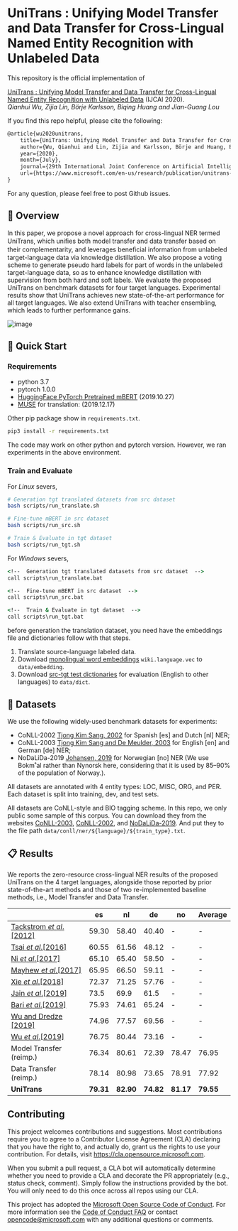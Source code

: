 # UniTrans : Unifying Model Transfer and Data Transfer for Cross-Lingual Named Entity Recognition with Unlabeled Data

This repository is the official implementation of

[UniTrans : Unifying Model Transfer and Data Transfer for Cross-Lingual Named Entity Recognition with Unlabeled Data](https://www.microsoft.com/en-us/research/publication/unitrans-unifying-model-transfer-and-data-transfer-for-cross-lingual-named-entity-recognition-with-unlabeled-data/) (IJCAI 2020).  
_Qianhui Wu, Zijia Lin, Börje Karlsson, Biqing Huang and Jian-Guang Lou_

If you find this repo helpful, please cite the following:

```tex
@article{wu2020unitrans,
    title={UniTrans: Unifying Model Transfer and Data Transfer for Cross-Lingual Named Entity Recognition with Unlabeled Data},
    author={Wu, Qianhui and Lin, Zijia and Karlsson, Börje and Huang, Biqing and Lou, Jian-Guang},
    year={2020},
    month={July},
    journal={29th International Joint Conference on Artificial Intelligence (IJCAI 2020)},
    url={https://www.microsoft.com/en-us/research/publication/unitrans-unifying-model-transfer-and-data-transfer-for-cross-lingual-named-entity-recognition-with-unlabeled-data/},
}
```

For any question, please feel free to post Github issues.

## 🎥 Overview

In this paper, we propose a novel approach for cross-lingual NER termed UniTrans, which uniﬁes both model transfer and data transfer based on their complementarity, and leverages beneﬁcial information from unlabeled target-language data via knowledge distillation.
We also propose a voting scheme to generate pseudo hard labels for part of words in the unlabeled target-language data, so as to enhance knowledge distillation with supervision from both hard and soft labels. We evaluate the proposed UniTrans on benchmark datasets for four target languages.
Experimental results show that UniTrans achieves new state-of-the-art performance for all target languages.
We also extend UniTrans with teacher ensembling, which leads to further performance gains.

![image](https://cdn.nlark.com/yuque/0/2020/png/104214/1591779090520-ae3107ed-97a3-4d35-8173-40aa469141a7.png)

## 🎯 Quick Start

### Requirements

- python 3.7
- pytorch 1.0.0
- [HuggingFace PyTorch Pretrained mBERT](https://github.com/huggingface/pytorch-transformers.git) (2019.10.27)
- [MUSE](https://github.com/facebookresearch/MUSE.git) for translation: (2019.12.17)

Other pip package show in `requirements.txt`.

```bash
pip3 install -r requirements.txt
```

The code may work on other python and pytorch version. However, we ran experiments in the above environment.

### Train and Evaluate

For _Linux_ severs,

```bash
# Generation tgt translated datasets from src dataset
bash scripts/run_translate.sh

# Fine-tune mBERT in src dataset
bash scripts/run_src.sh

# Train & Evaluate in tgt dataset
bash scripts/run_tgt.sh
```

For _Windows_ severs,

```cmd
<!--  Generation tgt translated datasets from src dataset  -->
call scripts\run_translate.bat

<!--  Fine-tune mBERT in src dataset  -->
call scripts\run_src.bat

<!--  Train & Evaluate in tgt dataset  -->
call scripts\run_tgt.bat
```

before generation the translation dataset, you need have the embeddings file and dictionaries follow with that steps.

1. Translate source-language labeled data.
2. Download [monolingual word embeddings](https://fasttext.cc/docs/en/pretrained-vectors.html) `wiki.language.vec` to `data/embedding`.
3. Download [src-tgt test dictionaries](https://github.com/facebookresearch/MUSE) for evaluation (English to other languages) to `data/dict`.

## 🍯 Datasets

We use the following widely-used benchmark datasets for experiments:

- CoNLL-2002 [Tjong Kim Sang, 2002](https://www.aclweb.org/anthology/W02-2024/) for Spanish [es] and Dutch [nl] NER;
- CoNLL-2003 [Tjong Kim Sang and De Meulder, 2003](https://www.aclweb.org/anthology/W03-0419/) for English [en] and German [de] NER;
- NoDaLiDa-2019 [Johansen, 2019](https://www.aclweb.org/anthology/W19-6123/) for Norwegian [no] NER (We use Bokm˚al rather than Nynorsk here, considering that it is used by 85–90% of the population of Norway.).

All datasets are annotated with 4 entity types: LOC, MISC, ORG, and PER. Each dataset is split into training, dev, and test sets.

All datasets are CoNLL-style and BIO tagging scheme.
In this repo, we only public some sample of this corpus.
You can download they from the websites [CoNLL-2003](http://www.cnts.ua.ac.be/conll2003/ner.tgz), [CoNLL-2002](http://www.cnts.ua.ac.be/conll2002/ner.tgz), and [NoDaLiDa-2019](https://github.com/ljos/navnkjenner).
And put they to the file path `data/conll/ner/${language}/${train_type}.txt`.

## 📋 Results

We reports the zero-resource cross-lingual NER results of the proposed UniTrans on the 4 target languages, alongside those reported by prior state-of-the-art methods and those of two re-implemented baseline methods, i.e., Model Transfer and Data Transfer.

|                                                                                  | es        | nl        | de        | no        | Average   |
| -------------------------------------------------------------------------------- | --------- | --------- | --------- | --------- | --------- |
| [Tackstrom _et_ _al_.[2012]](https://www.aclweb.org/anthology/N12-1052/)         | 59.30     | 58.40     | 40.40     | -         | -         |
| [Tsai _et_ _al_.[2016]](https://www.aclweb.org/anthology/K16-1022/)              | 60.55     | 61.56     | 48.12     | -         | -         |
| [Ni _et_ _al_.[2017]](https://www.aclweb.org/anthology/P17-1135/)                | 65.10     | 65.40     | 58.50     | -         | -         |
| [Mayhew _et_ _al_.[2017]](https://www.aclweb.org/anthology/D17-1269/)            | 65.95     | 66.50     | 59.11     | -         | -         |
| [Xie _et_ _al_.[2018]](https://www.aclweb.org/anthology/D18-1034/)               | 72.37     | 71.25     | 57.76     | -         | -         |
| [Jain _et_ _al_.[2019]](https://www.aclweb.org/anthology/D19-1100/)              | 73.5      | 69.9      | 61.5      | -         | -         |
| [Bari _et_ _al_.[2019]](https://arxiv.org/abs/1911.09812)                        | 75.93     | 74.61     | 65.24     | -         | -         |
| [Wu and Dredze [2019]](https://www.aclweb.org/anthology/D19-1077/)               | 74.96     | 77.57     | 69.56     | -         | -         |
| [Wu _et_ _al_.[2019]](https://www.aaai.org/Papers/AAAI/2020GB/AAAI-WuQ.5015.pdf) | 76.75     | 80.44     | 73.16     | -         | -         |
| Model Transfer (reimp.)                                                          | 76.34     | 80.61     | 72.39     | 78.47     | 76.95     |
| Data Transfer (reimp.)                                                           | 78.14     | 80.98     | 73.65     | 78.91     | 77.92     |
| **UniTrans**                                                                     | **79.31** | **82.90** | **74.82** | **81.17** | **79.55** |

## Contributing

This project welcomes contributions and suggestions. Most contributions require you to agree to a
Contributor License Agreement (CLA) declaring that you have the right to, and actually do, grant us
the rights to use your contribution. For details, visit https://cla.opensource.microsoft.com.

When you submit a pull request, a CLA bot will automatically determine whether you need to provide
a CLA and decorate the PR appropriately (e.g., status check, comment). Simply follow the instructions
provided by the bot. You will only need to do this once across all repos using our CLA.

This project has adopted the [Microsoft Open Source Code of Conduct](https://opensource.microsoft.com/codeofconduct/).
For more information see the [Code of Conduct FAQ](https://opensource.microsoft.com/codeofconduct/faq/) or
contact [opencode@microsoft.com](mailto:opencode@microsoft.com) with any additional questions or comments.
